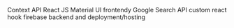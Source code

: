 Context API
React JS
Material UI frontendy
Google Search API
custom react hook
firebase backend and deployment/hosting
